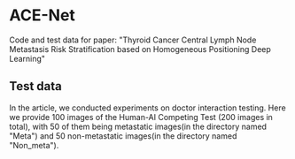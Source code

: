 # ACE-Net
Code and test data for paper: "Thyroid Cancer Central Lymph Node Metastasis Risk Stratification based on Homogeneous Positioning Deep Learning"

## Test data
In the article, we conducted experiments on doctor interaction testing. Here we provide 100 images of the Human-AI Competing Test (200 images in total), with 50 of them being metastatic images(in the directory named "Meta") and 50 non-metastatic images(in the directory named "Non_meta").
